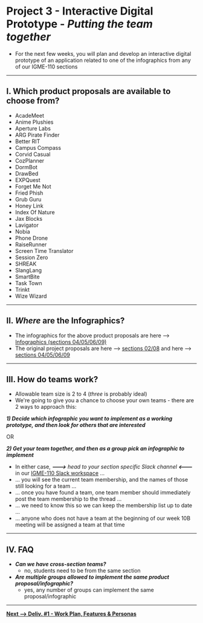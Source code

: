 # Project 3 - Interactive Digital Prototype - *Putting the team together*

- For the next few weeks, you will plan and develop an interactive digital prototype of an application related to one of the infographics from any of our IGME-110 sections

---

## I. Which product proposals are available to choose from?

- AcadeMeet
- Anime Plushies
- Aperture Labs
- ARG Pirate Finder
- Better RIT
- Campus Compass
- Corvid Casual
- CozPlanner
- DormBot
- DrawBed
- EXPQuest
- Forget Me Not
- Fried Phish
- Grub Guru
- Honey Link
- Index Of Nature
- Jax Blocks
- Lavigator
- Nobia
- Phone Drone
- RaiseRunner
- Screen Time Translator
- Session Zero
- SHREAK
- SlangLang
- SmartBite
- Task Town
- Trinkt
- Wize Wizard

---

## II. *Where* are the Infographics?

- The infographics for the above product proposals are here --> [Infographics (sections 04/05/06/09)](./_infographic-finals/)
- The original project proposals are here --> [sections 02/08](https://github.com/jptweb/IGME-110-Fall-2025/tree/main/documents/app-proposal-finals) and here --> [sections 04/05/06/09](./_app-proposal-finals/)

---

## III. How do teams work?

- Allowable team size is 2 to 4 (*three* is probably ideal)  
- We're going to give you a chance to choose your own teams - there are 2 ways to approach this:

***1) Decide which infographic you want to implement as a working prototype, and then look for others that are interested***

OR

***2) Get your team together, and then as a group pick an infographic to implement***

- In either case, ***--->*** *head to your section specific Slack channel* ***&lt;---*** in our [IGME-110 Slack workspace](https://www.rit.edu/its/rit-enterprise-slack) ...
- ... you will see the current team membership, and the names of those still looking for a team ...
- ... once you have found a team, one team member should immediately post the team membership to the thread ...
- ... we need to know this so we can keep the membership list up to date ...
- ... anyone who does not have a team at the beginning of our week 10B meeting will be assigned a team at that time

---

## IV. FAQ

- ***Can we have cross-section teams?***
  - no, students need to be from the same section
- ***Are multiple groups allowed to implement the same product proposal/infographic?***
  - yes, any number of groups can implement the same proposal/infographic
 
---

[**Next --> Deliv. #1 - Work Plan, Features & Personas**](p3-work-plan.md)

